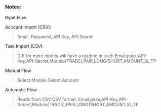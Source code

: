 ### Notes:

Bybit Flow

Account Import (CSV):

> Email, Password, API Key, API Secret

Task Import (CSV):

> Diff for more modes will have a readme in each
> Email,pass,API-Key,API-Secret,Module(TRADE),PAIR,LONG/SHORT,AMOUNT,SL,TP

Manual Flow

> Select Module
> Select Account

Automatic Flow

> Reads from CSV
> CSV format: Email,pass,API-Key,API-Secret,Module(TRADE),PAIR,LONG/SHORT,AMOUNT,SL,TP
